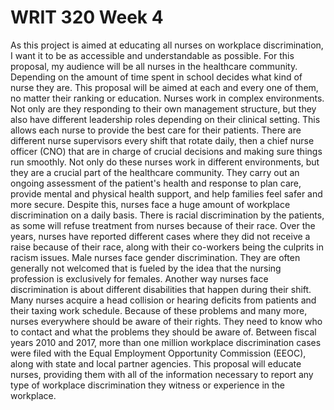 # WRIT 320 Week 4

As this project is aimed at educating all nurses on workplace discrimination, I want it to be as accessible and understandable as possible. For this proposal, my audience will be all nurses in the healthcare community. Depending on the amount of time spent in school decides what kind of nurse they are. This proposal will be aimed at each and every one of them, no matter their ranking or education. Nurses work in complex environments. Not only are they responding to their own management structure, but they also have different leadership roles depending on their clinical setting. This allows each nurse to provide the best care for their patients. There are different nurse supervisors every shift that rotate daily, then a chief nurse officer (CNO) that are in charge of crucial decisions and making sure things run smoothly. Not only do these nurses work in different environments, but they are a crucial part of the healthcare community. They carry out an ongoing assessment of the patient's health and response to plan care, provide mental and physical health support, and help families feel safer and more secure. Despite this, nurses face a huge amount of workplace discrimination on a daily basis. There is racial discrimination by the patients, as some will refuse treatment from nurses because of their race. Over the years, nurses have reported different cases where they did not receive a raise because of their race, along with their co-workers being the culprits in racism issues. Male nurses face gender discrimination. They are often generally not welcomed that is fueled by the idea that the nursing profession is exclusively for females. Another way nurses face discrimination is about different disabilities that happen during their shift. Many nurses acquire a head collision or hearing deficits from patients and their taxing work schedule. Because of these problems and many more, nurses everywhere should be aware of their rights.  They need to know who to contact and what the problems they should be aware of. Between fiscal years 2010 and 2017, more than one million workplace discrimination cases were filed with the Equal Employment Opportunity Commission (EEOC), along with state and local partner agencies. This proposal will educate nurses, providing them with all of the information necessary to report any type of workplace discrimination they witness or experience in the workplace. 
